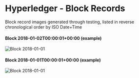 # Hyperledger - Block Records

Block record images generated through testing, listed in reverse chronological order by ISO Date+Time

#### Block 2018-01-02T00:00:01+00:00 (example)

![Block 2018-01-01](https://s3.amazonaws.com/auxiliary.pictures/Blockchain_example_record.png)

#### Block 2018-01-01T00:00:01+00:00 (example)

![Block 2018-01-01](https://s3.amazonaws.com/auxiliary.pictures/Blockchain_example_record.png)
